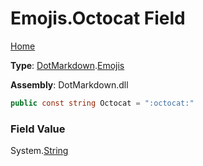 # Emojis\.Octocat Field

[Home](../../../README.md)

**Type**: [DotMarkdown](../../README.md)\.[Emojis](../README.md)

**Assembly**: DotMarkdown\.dll

```csharp
public const string Octocat = ":octocat:"
```

### Field Value

System\.[String](https://docs.microsoft.com/en-us/dotnet/api/system.string)